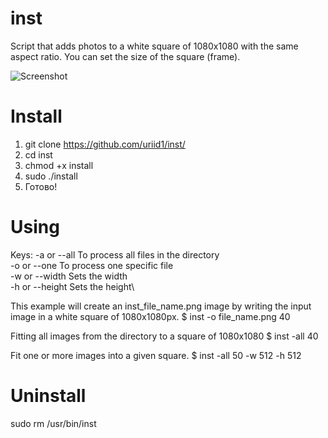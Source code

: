 # inst
Script that adds photos to a white square of 1080x1080 with the same aspect ratio. You can set the size of the square (frame).

![Screenshot](https://cs03.spac.me/f/087069048125087123181077169255042197255015203119156239075033085175/1605032965/83313815/0/1c23f2872be04f20f97a158685030346/inst-spaces.im.png)

# Install
1) git clone https://github.com/uriid1/inst/<br />
2) cd inst
3) chmod +x install
4) sudo ./install
5) Готово!

# Using
Keys:
-a or --all  To process all files in the directory\
-o or --one  To process one specific file\
-w or --width  Sets the width\
-h or --height  Sets the height\

This example will create an inst_file_name.png image
by writing the input image in a white square of 1080x1080px.
$ inst -o file_name.png 40

Fitting all images from the directory to a square of 1080x1080
$ inst -all 40

Fit one or more images into a given square.
$ inst -all 50 -w 512 -h 512

# Uninstall
sudo rm /usr/bin/inst
